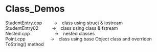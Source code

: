 # Class_Demos
StudentEntry.cpp&ensp;&ensp;&ensp;&ensp;&ensp;->&ensp;&ensp;class using struct & iostream<br />
StudentEntry02&ensp;&ensp;&ensp;&ensp;&ensp;&ensp;->&ensp;&ensp;class using class & fstream<br />
Nested.cpp&ensp;&ensp;&ensp;&ensp;&ensp;&ensp;&ensp;&ensp;&ensp;&ensp;&ensp;->&ensp;&ensp;nested classes<br />
Point.cpp&ensp;&ensp;&ensp;&ensp;&ensp;&ensp;&ensp;&ensp;&ensp;&ensp;&ensp;->&ensp;&ensp;class using base Object class and overriden ToString() method<br />
